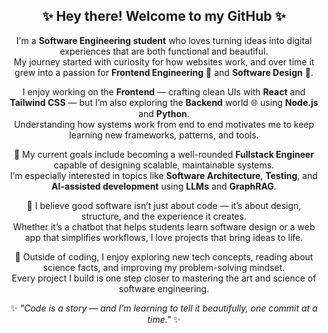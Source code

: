 <h2 align="center">✨ Hey there! Welcome to my GitHub ✨</h2>

<p align="center">
  I'm a <strong>Software Engineering student</strong> who loves turning ideas into digital experiences that are both functional and beautiful. <br/>
  My journey started with curiosity for how websites work, and over time it grew into a passion for <strong>Frontend Engineering</strong> 🎨 and <strong>Software Design</strong> 🧩.
</p>

<p align="center">
  I enjoy working on the <strong>Frontend</strong> — crafting clean UIs with <strong>React</strong> and <strong>Tailwind CSS</strong> — 
  but I’m also exploring the <strong>Backend</strong> world 🌐 using <strong>Node.js</strong> and <strong>Python</strong>. <br/>
  Understanding how systems work from end to end motivates me to keep learning new frameworks, patterns, and tools.
</p>

<p align="center">
  🚀 My current goals include becoming a well-rounded <strong>Fullstack Engineer</strong> capable of designing scalable, maintainable systems. <br/>
  I’m especially interested in topics like <strong>Software Architecture</strong>, <strong>Testing</strong>, and <strong>AI-assisted development</strong> using <strong>LLMs</strong> and <strong>GraphRAG</strong>.
</p>

<p align="center">
  🧠 I believe good software isn’t just about code — it’s about design, structure, and the experience it creates. <br/>
  Whether it’s a chatbot that helps students learn software design or a web app that simplifies workflows, I love projects that bring ideas to life.
</p>

<p align="center">
  🌱 Outside of coding, I enjoy exploring new tech concepts, reading about science facts, and improving my problem-solving mindset. <br/>
  Every project I build is one step closer to mastering the art and science of software engineering.
</p>

<p align="center">
  ✨ <em>"Code is a story — and I’m learning to tell it beautifully, one commit at a time."</em> ✨
</p>
